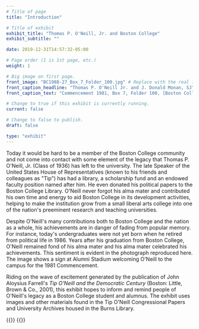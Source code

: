 ```yaml
---
# Title of page
title: "Introduction"

# Title of exhibit
exhibit_title: "Thomas P. O'Neill, Jr. and Boston College"
exhibit_subtitle: ""

date: 2019-12-31T14:57:32-05:00

# Page order (1 is 1st page, etc.)
weight: 1 

# Big image on first page.
front_image: "BC1988-27_Box_7_Folder_100.jpg" # Replace with the real image
front_caption_headline: "Thomas P. O'Neill Jr. and J. Donald Monan, SJ"
front_caption_text: "Commencement 1981, Box 7, Folder 100, [Boston College Commencement Materials](https://bc-primo.hosted.exlibrisgroup.com/permalink/f/l6ucgu/ALMA-BC21476208860001021), BC1988-27"

# Change to true if this exhibit is currently running.
current: false

# Change to false to publish.
draft: false

type: "exhibit"
---
```


Today it would be hard to be a member of the Boston College community and not come into contact with some element of the legacy that Thomas P. O'Neill, Jr. (Class of 1936) has left to the university. The late Speaker of the United States House of Representatives (known to his friends and colleagues as "Tip") has had a library, a scholarship fund and an endowed faculty position named after him. He even donated his political papers to the Boston College Library. O'Neill never forgot his alma mater and contributed his own time and energy to aid Boston College in its development activities, helping to make the institution grow from a small liberal arts college into one of the nation's preeminent research and teaching universities.

Despite O'Neill's many contributions both to Boston College and the nation as a whole, his achievements are in danger of fading from popular memory. For instance, today's undergraduates were not yet born when he retired from political life in 1986. Years after his graduation from Boston College, O'Neill remained fond of his alma mater and his alma mater celebrated his achievements. This sentiment is evident in the photograph reproduced here. The image shows a sign at Alumni Stadium welcoming O'Neill to the campus for the 1981 Commencement.

Riding on the wave of excitement generated by the publication of John Aloysius Farrell's *Tip O'Neill and the Democratic Century* (Boston: Little, Brown & Co., 2001), this exhibit hopes to inform and remind people of O'Neill's legacy as a Boston College student and alumnus. The exhibit uses images and other materials found in the Tip O'Neill Congressional Papers and University Archives housed in the Burns Library.

{{<largefigure src="../BC1988-27_Box_7_Folder_97.jpg"
                headline="Commencement 1981"
                description="Box 7, Folder 97, [Boston College Commencement Materials](https://bc-primo.hosted.exlibrisgroup.com/permalink/f/l6ucgu/ALMA-BC21476208860001021), BC1988-27 "
                size="x-large" >}}
{{</largefigure>}}